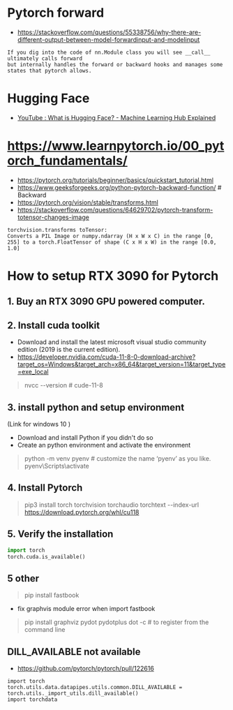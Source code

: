 # Pytorch forward
- https://stackoverflow.com/questions/55338756/why-there-are-different-output-between-model-forwardinput-and-modelinput
```
If you dig into the code of nn.Module class you will see __call__ ultimately calls forward
but internally handles the forward or backward hooks and manages some states that pytorch allows. 
```

# Hugging Face
- [YouTube : What is Hugging Face? - Machine Learning Hub Explained](https://www.youtube.com/watch?v=1AUjKfpRZVo)



# https://www.learnpytorch.io/00_pytorch_fundamentals/
- https://pytorch.org/tutorials/beginner/basics/quickstart_tutorial.html  
- https://www.geeksforgeeks.org/python-pytorch-backward-function/   # Backward   
- https://pytorch.org/vision/stable/transforms.html
- https://stackoverflow.com/questions/64629702/pytorch-transform-totensor-changes-image  
```
torchvision.transforms toTensor:
Converts a PIL Image or numpy.ndarray (H x W x C) in the range [0, 255] to a torch.FloatTensor of shape (C x H x W) in the range [0.0, 1.0]
```





# How to setup RTX 3090 for Pytorch

## 1. Buy an RTX 3090 GPU powered computer.   

## 2. Install cuda toolkit
- Download and install the latest microsoft visual studio community edition (2019 is the current edition).   
- https://developer.nvidia.com/cuda-11-8-0-download-archive?target_os=Windows&target_arch=x86_64&target_version=11&target_type=exe_local
> nvcc --version # cude-11-8
> 
## 3. install python and setup environment  
(Link for windows 10 ) 
- Download and install Python if you didn't do so  
- Create an python environment and activate the environment
> python -m venv pyenv  # customize the name ‘pyenv’ as you like. 
> pyenv\Scripts\activate
> 
## 4. Install Pytorch
> pip3 install torch torchvision torchaudio  torchtext --index-url https://download.pytorch.org/whl/cu118   


## 5. Verify the installation    
```py
import torch
torch.cuda.is_available()
```

## 5 other  
> pip install fastbook   
- fix graphvis module error when import fastbook
> pip install graphviz pydot  pydotplus
> dot -c # to register from the command line
>

## DILL_AVAILABLE not available  
- https://github.com/pytorch/pytorch/pull/122616  
```  
import torch  
torch.utils.data.datapipes.utils.common.DILL_AVAILABLE = torch.utils._import_utils.dill_available()  
import torchdata  
```
